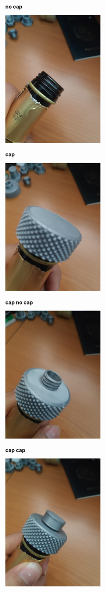### no cap
<img src="/assets/img/no-cap/nocap.jpeg" alt="nocap" width="300" style="align-self: center" />

### cap
<img src="/assets/img/no-cap/cap.jpeg" alt="cap" width="300" style="align-self: center" />

### cap no cap
<img src="/assets/img/no-cap/capnocap.jpeg" alt="capnocap" width="300" style="align-self: center" />

### cap cap
<img src="/assets/img/no-cap/capcap.jpeg" alt="capcap" width="300" style="align-self: center" />
